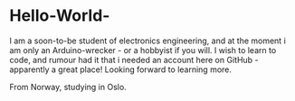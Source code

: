 # Hello-World-

I am a soon-to-be student of electronics engineering, and at the moment i am only an Arduino-wrecker - or a hobbyist if you will. I wish to learn to code, and rumour had it that i needed an account here on GitHub - apparently a great place! Looking forward to learning more. 

From Norway, studying in Oslo. 
